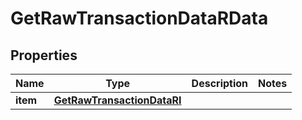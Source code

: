 

# GetRawTransactionDataRData


## Properties

| Name | Type | Description | Notes |
|------------ | ------------- | ------------- | -------------|
|**item** | [**GetRawTransactionDataRI**](GetRawTransactionDataRI.md) |  |  |



